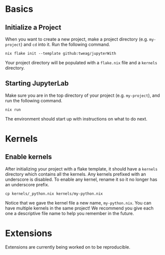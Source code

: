 # Basics

## Initialize a Project

When you want to create a new project, make a project directory (e.g. `my-project`) and `cd` into it.
Run the following command.

```shell
nix flake init --template github:tweag/jupyterWith
```

Your project directory will be populated with a `flake.nix` file and a `kernels` directory.

## Starting JupyterLab

Make sure you are in the top directory of your project (e.g. `my-project`), and run the following command.

```shell
nix run
```

The environment should start up with instructions on what to do next.

# Kernels

## Enable kernels

After initializing your project with a flake template, it should have a `kernels` directory which contains all the kernels.
Any kernels prefixed with an underscore is disabled.
To enable any kernel, rename it so it no longer has an underscore prefix.

```shell
cp kernels/_python.nix kernels/my-python.nix
```

Notice that we gave the kernel file a new name, `my-python.nix`.
You can have multiple kernels in the same project!
We recommend you give each one a descriptive file name to help you remember in the future.

# Extensions

Extensions are currently being worked on to be reproducible.
